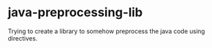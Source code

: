 # java-preprocessing-lib
Trying to create a library to somehow preprocess the java code using directives.
